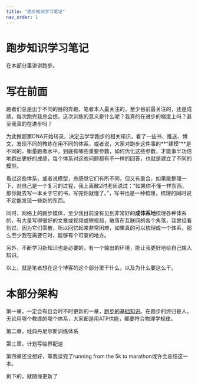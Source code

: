 ```yaml
---
title: "跑步知识学习笔记"
nav_order: 1
---
```


# 跑步知识学习笔记

在本部分里讲讲跑步。

# 写在前面
跑者们总是出于不同的目的奔跑，笔者本人最关注的，至少目前最关注的，还是成绩。每次跑完我总会想，这次训练的意义是什么呢？我真的在进步的梯度上吗？甚至我真的在进步吗？

为此做题家DNA开始转录，决定去学学跑步的相关知识，看了一些书、推送、博文，发现不同的教练在用不同的体系，或者说，大家对跑步这件事的**“建模”**是不同的。衡量跑者水平，到底有哪些重要参数，如何优化这些参数，才能事半功倍地跑出更好的成绩，每个体系对这些问题都有不一样的回答，也就是建立了不同的模型。

看过这些体系，或者说模型，总感觉它们有所不同，但又有重合，如果能整理一下，对自己是一个复习的过程，我上离散2时老师说过：“如果你不懂一样东西，那你就去写一本关于它的书，写完你就懂了。”，写书也是一种梳理，梳理的同时说不定能发现一些新的东西。

同时，网络上的跑步媒体，至少我目前没有见到非常好的**成体系地**梳理各种体系的，有大量写得很好的文章或视频或短视频，散落在互联网的各个角落，我曾经看到过，因为它们零散，所以回忆起来非常困难，如果真的可以梳理成一个体系，那么至少我在需要它时，能够有个可查的地方。

另外，不断学习新知识也是必要的，有一个输出的环境，能让我更好地给自己输入知识。

以上，就是笔者想在这个博客的这个部分里干什么，以及为什么要这么干。

# 本部分架构

第一章，一定会有且会时不时更新的一章，[跑步的基础知识](/running/basic/)。在跑步的终归是人，无论用哪个教练的哪个体系，大家都是用ATP供能，都要符合物理学规律。

第二章，经典丹尼尔斯训练体系

第三章，计划写临界配速

第四章还没想好，等我读完了running from the 5k to marathon或许会总结这一本。

剩下的，就随缘更新了
